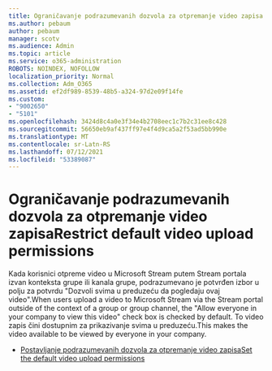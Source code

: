 ```yaml
---
title: Ograničavanje podrazumevanih dozvola za otpremanje video zapisa
ms.author: pebaum
author: pebaum
manager: scotv
ms.audience: Admin
ms.topic: article
ms.service: o365-administration
ROBOTS: NOINDEX, NOFOLLOW
localization_priority: Normal
ms.collection: Adm_O365
ms.assetid: ef2df989-8539-48b5-a324-97d2e09f14fe
ms.custom:
- "9002650"
- "5101"
ms.openlocfilehash: 3424d8c4a0e3f34e4b2708eec1c7b2c31ee8c428
ms.sourcegitcommit: 56650eb9af437ff97e4f4d9ca5a2f53ad5bb990e
ms.translationtype: MT
ms.contentlocale: sr-Latn-RS
ms.lasthandoff: 07/12/2021
ms.locfileid: "53389087"
---
```

# <a name="restrict-default-video-upload-permissions"></a><span data-ttu-id="eebcb-102">Ograničavanje podrazumevanih dozvola za otpremanje video zapisa</span><span class="sxs-lookup"><span data-stu-id="eebcb-102">Restrict default video upload permissions</span></span>

<span data-ttu-id="eebcb-103">Kada korisnici otpreme video u Microsoft Stream putem Stream portala izvan konteksta grupe ili kanala grupe, podrazumevano je potvrđen izbor u polju za potvrdu "Dozvoli svima u preduzeću da pogledaju ovaj video".</span><span class="sxs-lookup"><span data-stu-id="eebcb-103">When users upload a video to Microsoft Stream via the Stream portal outside of the context of a group or group channel, the "Allow everyone in your company to view this video" check box is checked by default.</span></span> <span data-ttu-id="eebcb-104">To video zapis čini dostupnim za prikazivanje svima u preduzeću.</span><span class="sxs-lookup"><span data-stu-id="eebcb-104">This makes the video available to be viewed by everyone in your company.</span></span>

- [<span data-ttu-id="eebcb-105">Postavljanje podrazumevanih dozvola za otpremanje video zapisa</span><span class="sxs-lookup"><span data-stu-id="eebcb-105">Set the default video upload permissions</span></span>](/stream/default-video-permissions)
